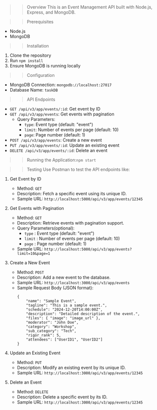 >> Overview
This is an Event Management API built with Node.js, Express, and MongoDB.

>> Prerequisites
- Node.js
- MongoDB

>> Installation
1. Clone the repository
2. Run `npm install`
3. Ensure MongoDB is running locally

>> Configuration
- MongoDB Connection: `mongodb://localhost:27017`
- Database Name: `taskDB`

>> API Endpoints
- `GET /api/v3/app/events/:id`: Get event by ID
- `GET /api/v3/app/events`: Get events with pagination
  - Query Parameters:
    - `type`: Event type (default: "event")
    - `limit`: Number of events per page (default: 10)
    - `page`: Page number (default: 1)
- `POST /api/v3/app/events`: Create a new event
- `PUT /api/v3/app/events/:id`: Update an existing event
- `DELETE /api/v3/app/events/:id`: Delete an event

>> Running the Application:```npm start```

>> Testing
Use Postman to test the API endpoints like:

1. Get Event by ID
   - Method: `GET`
   - Description: Fetch a specific event using its unique ID.
   - Sample URL: `http://localhost:5000/api/v3/app/events/12345`

2. Get Events with Pagination
   - Method: `GET`
   - Description: Retrieve events with pagination support.
   - Query Parameters(optional):
     - `type` : Event type (default: "event")
     - `limit` : Number of events per page (default: 10)
     - `page` : Page number (default: 1)
   - Sample URL: `http://localhost:5000/api/v3/app/events?limit=10&page=1`

3. Create a New Event
   - Method: `POST`
   - Description: Add a new event to the database.
   - Sample URL: `http://localhost:3000/api/v3/app/events`
   - Sample Request Body (JSON format):
     ```
     {
         "name": "Sample Event",
         "tagline": "This is a sample event.",
         "schedule": "2024-12-20T14:00:00Z",
         "description": "Detailed description of the event.",
         "files": { "image": "image_url" },
         "moderator": "John Doe",
         "category": "Workshop",
         "sub_category": "Tech",
         "rigor_rank": 5,
         "attendees": ["UserID1", "UserID2"]
     }
     ```

4. Update an Existing Event
   - Method: `PUT`
   - Description: Modify an existing event by its unique ID.
   - Sample URL: `http://localhost:3000/api/v3/app/events/12345`

5. Delete an Event
   - Method: `DELETE`
   - Description: Delete a specific event by its ID.
   - Sample URL: `http://localhost:3000/api/v3/app/events/12345`
